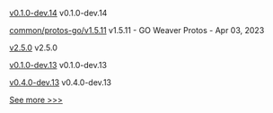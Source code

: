
[v0.1.0-dev.14](https://github.com/hyperledger/anoncreds-rs/releases/tag/v0.1.0-dev.14) v0.1.0-dev.14

[common/protos-go/v1.5.11](https://github.com/hyperledger-labs/weaver-dlt-interoperability/releases/tag/common/protos-go/v1.5.11) v1.5.11 - GO Weaver Protos - Apr 03, 2023

[v2.5.0](https://github.com/hyperledger/fabric/releases/tag/v2.5.0) v2.5.0

[v0.1.0-dev.13](https://github.com/hyperledger/anoncreds-rs/releases/tag/v0.1.0-dev.13) v0.1.0-dev.13

[v0.4.0-dev.13](https://github.com/hyperledger/indy-vdr/releases/tag/v0.4.0-dev.13) v0.4.0-dev.13


[See more >>>](https://start-here.hyperledger.org/releases)
